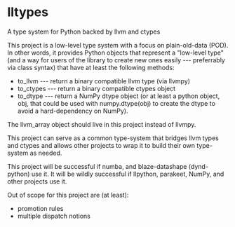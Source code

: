 lltypes
=======

A type system for Python backed by llvm and ctypes

This project is a low-level type system with a focus on plain-old-data (POD).  In other words, it provides 
Python objects that represent a "low-level type" (and a way for users of the library to create new ones easily 
--- preferrably via class syntax) that have at least the following methods: 

 * to_llvm  --- return a binary compatible llvm type (via llvmpy)
 * to_ctypes --- return a binary compatible ctypes object
 * to_dtype --- return a NumPy dtype object (or at least a python object, obj, 
                  that could be used with numpy.dtype(obj) to 
                  create the dtype to avoid a hard-dependency on NumPy).  
 
The llvm_array object should live in this project instead of llvmpy. 

This project can serve as a common type-system that bridges llvm types and ctypes and allows
other projects to wrap it to build their own type-system as needed.

This project will be successful if numba, and blaze-datashape (dynd-python) use it.
It will be wildly successful if llpython, parakeet, NumPy, and other projects use it. 

Out of scope for this project are (at least):

   * promotion rules
   * multiple dispatch notions 
